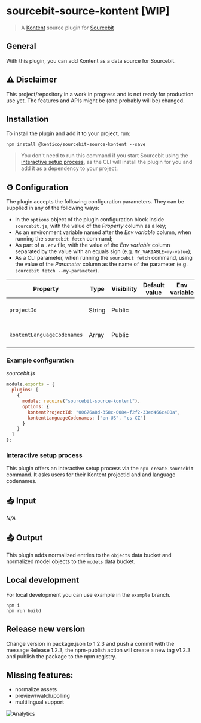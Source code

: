 # sourcebit-source-kontent [WIP]

> A [Kontent](https://kontent.ai) source plugin for [Sourcebit](https://github.com/stackbithq/sourcebit)

## General

With this plugin, you can add Kontent as a data source for Sourcebit.

## ⚠ Disclaimer

This project/repository in a work in progress and is not ready for production use yet. The features and APIs might be (and probably will be) changed.

## Installation

To install the plugin and add it to your project, run:

```
npm install @kentico/sourcebit-source-kontent --save
```

> You don't need to run this command if you start Sourcebit using the [interactive setup process](#%EF%B8%8F-interactive-setup-process), as the CLI will install the plugin for you and add it as a dependency to your project.

## ⚙️ Configuration

The plugin accepts the following configuration parameters. They can be supplied in any of the following ways:

- In the `options` object of the plugin configuration block inside `sourcebit.js`, with the value of the _Property_ column as a key;
- As an environment variable named after the _Env variable_ column, when running the `sourcebit fetch` command;
- As part of a `.env` file, with the value of the _Env variable_ column separated by the value with an equals sign (e.g. `MY_VARIABLE=my-value`);
- As a CLI parameter, when running the `sourcebit fetch` command, using the value of the _Parameter_ column as the name of the parameter (e.g. `sourcebit fetch --my-parameter`).

| Property                   | Type   | Visibility | Default value | Env variable | Parameter | Description                                                                                                                                   |
| -------------------------- | ------ | ---------- | ------------- | ------------ | --------- | --------------------------------------------------------------------------------------------------------------------------------------------- |
| `projectId`                | String | Public     |               |              |           | The ID of the Kontent [project](https://docs.kontent.ai/tutorials/develop-apps/get-started/hello-world#a-creating-a-kentico-kontent-project). |  |
| `kontentLanguageCodenames` | Array  | Public     |               |              |           | Array of language codenames                                                                                                                   |  |

### Example configuration

_sourcebit.js_

```js
module.exports = {
  plugins: [
    {
      module: require("sourcebit-source-kontent"),
      options: {
        kontentProjectId: "00676a8d-358c-0084-f2f2-33ed466c480a",
        kontentLanguageCodenames: ["en-US", "cs-CZ"]
      }
    }
  ]
};
```

### Interactive setup process

This plugin offers an interactive setup process via the `npx create-sourcebit` command. It asks users for their Kontent projectId and and language codenames.

## 📥 Input

_N/A_

## 📤 Output

This plugin adds normalized entries to the `objects` data bucket and normalized model objects to the `models` data bucket.

## Local development

For local development you can use example in the `example` branch.

```
npm i
npm run build
```

## Release new version
Change version in package.json to 1.2.3 and push a commit with the message Release 1.2.3, the npm-publish action will create a new tag v1.2.3 and publish the package to the npm registry.

## Missing features:

- normalize assets
- preview/watch/polling
- multilingual support

![Analytics](https://kentico-ga-beacon.azurewebsites.net/api/UA-69014260-4/Kentico/sourcebit-source-kontent?pixel)
